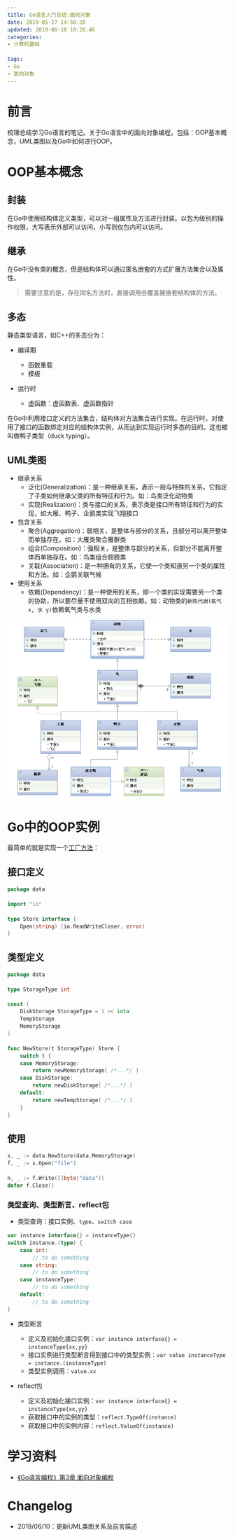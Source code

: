 ```yaml
---
title: Go语言入门总结:面向对象
date: 2019-05-27 14:58:20
updated: 2019-06-10 10:26:46
categories:
- 计算机基础

tags:
- Go
- 面向对象
---
```

# 前言
梳理总结学习Go语言的笔记。关于Go语言中的面向对象编程，包括：OOP基本概念，UML类图以及Go中如何进行OOP。

<!-- more -->
# OOP基本概念
## 封装
在Go中使用结构体定义类型，可以对一组属性及方法进行封装。以包为级别的操作权限，大写表示外部可以访问，小写则仅包内可以访问。

## 继承
在Go中没有类的概念，但是结构体可以通过匿名嵌套的方式扩展方法集合以及属性。

> 需要注意的是，存在同名方法时，直接调用会覆盖被嵌套结构体的方法。

## 多态
静态类型语言，如C++的多态分为：
- 编译期
    - 函数重载
    - 模板

- 运行时
    - 虚函数：虚函数表、虚函数指针

在Go中利用接口定义的方法集合，结构体对方法集合进行实现。在运行时，对使用了接口的函数绑定对应的结构体实例，从而达到实现运行时多态的目的。这也被叫做鸭子类型（duck typing）。

## UML类图
- 继承关系
    - 泛化(Generalization)：是一种继承关系，表示一般与特殊的关系，它指定了子类如何继承父类的所有特征和行为。如：鸟类泛化动物类
    - 实现(Realization)：类与接口的关系，表示类是接口所有特征和行为的实现，如大雁、鸭子、企鹅类实现飞翔接口
- 包含关系
    - 聚合(Aggregation)：弱相关，是整体与部分的关系，且部分可以离开整体而单独存在。如：大雁类聚合雁群类
    - 组合(Composition)：强相关，是整体与部分的关系，但部分不能离开整体而单独存在。如：鸟类组合翅膀类
    - 关联(Association)：是一种拥有的关系，它使一个类知道另一个类的属性和方法。如：企鹅关联气候
- 使用关系
    - 依赖(Dependency)：是一种使用的关系，即一个类的实现需要另一个类的协助，所以要尽量不使用双向的互相依赖。如：动物类的`新陈代谢(氧气 x, 水 y)`依赖氧气类与水类

![类图关系实例](https://raw.githubusercontent.com/zhongqin0820/zhongqin0820.github.io/source-articles/source/images/%E7%B1%BB%E5%9B%BE%E5%85%B3%E7%B3%BB.png)

# Go中的OOP实例
最简单的就是实现一个[工厂方法](https://github.com/tmrts/go-patterns/blob/master/creational/factory.md)：

## 接口定义
```go
package data

import "io"

type Store interface {
    Open(string) (io.ReadWriteCloser, error)
}
```

## 类型定义
```go
package data

type StorageType int

const (
    DiskStorage StorageType = 1 << iota
    TempStorage
    MemoryStorage
)

func NewStore(t StorageType) Store {
    switch t {
    case MemoryStorage:
        return newMemoryStorage( /*...*/ )
    case DiskStorage:
        return newDiskStorage( /*...*/ )
    default:
        return newTempStorage( /*...*/ )
    }
}
```

## 使用
```go
s, _ := data.NewStore(data.MemoryStorage)
f, _ := s.Open("file")

n, _ := f.Write([]byte("data"))
defer f.Close()
```

### 类型查询、类型断言、reflect包
- 类型查询：接口实例、`type`、`switch case`

```go
var instance interface{} = instanceType{}
switch instance.(type) {
    case int:
        // to do something
    case string:
        // to do something
    case instanceType:
        // to do something
    default:
        // to do something
}
```

- 类型断言
    - 定义及初始化接口实例：`var instance interface{} = instanceType{xx,yy}`
    - 接口实例进行类型断言得到接口中的类型实例：`var value instanceType = instance.(instanceType)`
    - 类型实例调用：`value.xx`

- reflect包
    - 定义及初始化接口实例：`var instance interface{} = instanceType{xx,yy}`
    - 获取接口中的实例的类型：`reflect.TypeOf(instance)`
    - 获取接口中的实例内容：`reflect.ValueOf(instance)`

# 学习资料
- [《Go语言编程》第3章 面向对象编程](https://book.douban.com/subject/11577300/)

# Changelog
- 2019/06/10：更新UML类图关系及前言描述